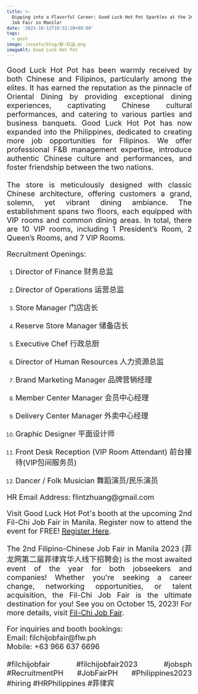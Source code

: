 ```yaml
---
title: >-
  Dipping into a Flavorful Career: Good Luck Hot Pot Sparkles at the 2nd Fil-Chi
  Job Fair in Manila!
date: '2023-10-12T10:52:20+08:00'
tags:
  - post
image: /assets/blog/新-红运.png
imageAlt: Good Luck Hot Pot
---
```

<p align="justify" style="font-size: 20px"> Good Luck Hot Pot has been warmly received by both Chinese and Filipinos, particularly among the elites. It has earned the reputation as the pinnacle of Oriental Dining by providing exceptional dining experiences, captivating Chinese cultural performances, and catering to various parties and business banquets. Good Luck Hot Pot has now expanded into the Philippines, dedicated to creating more job opportunities for Filipinos. We offer professional F&B management expertise, introduce authentic Chinese culture and performances, and foster friendship between the two nations. <br><br> The store is meticulously designed with classic Chinese architecture, offering customers a grand, solemn, yet vibrant dining ambiance. The establishment spans two floors, each equipped with VIP rooms and common dining areas. In total, there are 10 VIP rooms, including 1 President’s Room, 2 Queen’s Rooms, and 7 VIP Rooms. </p>

<p align="justify" style="font-size: 20px">Recruitment Openings:</p>
<ol>
<li><p align="justify" style="font-size: 20px">Director of Finance 财务总监</p></li>
<li><p align="justify" style="font-size: 20px">Director of Operations 运营总监</p></li>
<li><p align="justify" style="font-size: 20px">Store Manager 门店店长</p></li>
<li><p align="justify" style="font-size: 20px">Reserve Store Manager 储备店长</p></li>
<li><p align="justify" style="font-size: 20px">Executive Chef 行政总厨</p></li>
<li><p align="justify" style="font-size: 20px">Director of Human Resources 人力资源总监</p></li>
<li><p align="justify" style="font-size: 20px">Brand Marketing Manager 品牌营销经理</p></li>
<li><p align="justify" style="font-size: 20px">Member Center Manager 会员中心经理</p></li>
<li><p align="justify" style="font-size: 20px">Delivery Center Manager 外卖中心经理</p></li>
<li><p align="justify" style="font-size: 20px">Graphic Designer 平面设计师</p></li>
<li><p align="justify" style="font-size: 20px">Front Desk Reception (VIP Room Attendant) 前台接待(VIP包间服务员)</p></li>
<li><p align="justify" style="font-size: 20px">Dancer / Folk Musician 舞蹈演员/民乐演员</p></li>
</ol>

<p align="justify" style="font-size: 20px">HR Email Address: flintzhuang@gmail.com</p>

<p align="justify" style="font-size: 20px"> Visit Good Luck Hot Pot's booth at the upcoming 2nd Fil-Chi Job Fair in Manila. Register now to attend the event for FREE! <a href="https://www.filchi-jobfair.com/visit.html">Register Here</a>.</p>

<p align="justify" style="font-size: 20px">The 2nd Filipino-Chinese Job Fair in Manila 2023 (菲龙网第二届菲律宾华人线下招聘会) is the most awaited event of the year for both jobseekers and companies! Whether you're seeking a career change, networking opportunities, or talent acquisition, the Fil-Chi Job Fair is the ultimate destination for you! See you on October 15, 2023! For more details, visit <a href="https://www.filchi-jobfair.com/">Fil-Chi Job Fair</a>.</p>

<p align="justify" style="font-size: 20px">For inquiries and booth bookings: <br>
Email: filchijobfair@flw.ph <br>
Mobile: +63 966 637 6696<br><br>
#filchijobfair #filchijobfair2023 #jobsph #RecruitmentPH #JobFairPH #Philippines2023 #hiring #HRPhilippines #菲律宾</p>
